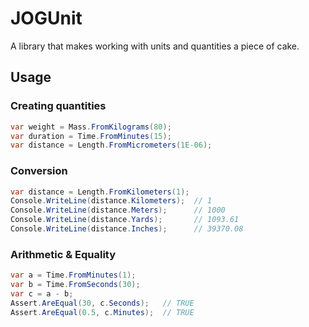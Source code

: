 # JOGUnit
A library that makes working with units and quantities a piece of cake.

## Usage

### Creating quantities
```csharp
var weight = Mass.FromKilograms(80);
var duration = Time.FromMinutes(15);
var distance = Length.FromMicrometers(1E-06);
```

### Conversion
```csharp
var distance = Length.FromKilometers(1);
Console.WriteLine(distance.Kilometers);  // 1
Console.WriteLine(distance.Meters);      // 1000
Console.WriteLine(distance.Yards);       // 1093.61
Console.WriteLine(distance.Inches);      // 39370.08
```

### Arithmetic & Equality
```csharp
var a = Time.FromMinutes(1);
var b = Time.FromSeconds(30);
var c = a - b;
Assert.AreEqual(30, c.Seconds);   // TRUE
Assert.AreEqual(0.5, c.Minutes);  // TRUE
```
